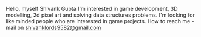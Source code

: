 Hello, myself Shivank Gupta
I'm interested in game development, 3D modelling, 2d pixel art and solving data structures problems.
I'm looking for like minded people who are interested in game projects.
How to reach me - mail on shivanklords9582@gmail.com 
